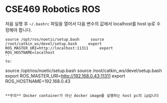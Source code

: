 # CSE469 Robotics ROS

처음 실행 후
`~/.bashrc` 파일을 열어서 다음 변수의 값에서 localhost를 host ip로 수정해야 합니다.
```
source /opt/ros/noetic/setup.bash     source /root/catkin_ws/devel/setup.bash     export ROS_MASTER_URI=http://localhost:11311     export ROS_HOSTNAME=localhost
``
to:
```
source /opt/ros/noetic/setup.bash     source /root/catkin_ws/devel/setup.bash     export ROS_MASTER_URI=http://192.168.0.43:11311     export ROS_HOSTNAME=192.168.0.43
```

**주의** Docker container가 아닌 docker image를 실행하는 host pc의 ip입니다